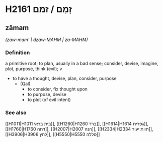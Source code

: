 # H2161 זָמַם / זמם

## zâmam

_(zaw-mam' | dzaw-MAHM | za-MAHM)_

### Definition

a primitive root; to plan, usually in a bad sense; consider, devise, imagine, plot, purpose, think (evil); v

- to have a thought, devise, plan, consider, purpose
  - (Qal)
    - to consider, fix thought upon
    - to purpose, devise
    - to plot (of evil intent)

### See also

[[H1011|H1011 בית בראי]], [[H1260|H1260 ברד]], [[H1614|H1614 גפרית]], [[H1760|H1760 דחה]], [[H2007|H2007 הנה]], [[H2334|H2334 חוות יעיר]], [[H3906|H3906 לחץ]], [[H5550|H5550 סללה]]
